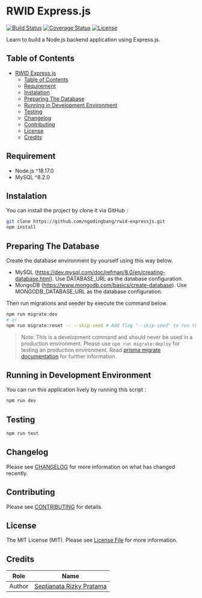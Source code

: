 # RWID Express.js

[![Build Status][build-status-image]][build-status-url]
[![Coverage Status][coverage-status-image]][coverage-status-url]
[![License][license-image]][license-url]

Learn to build a Node.js backend application using Express.js.

## Table of Contents

- [RWID Express.js](#rwid-expressjs)
  - [Table of Contents](#table-of-contents)
  - [Requirement](#requirement)
  - [Instalation](#instalation)
  - [Preparing The Database](#preparing-the-database)
  - [Running in Development Environment](#running-in-development-environment)
  - [Testing](#testing)
  - [Changelog](#changelog)
  - [Contributing](#contributing)
  - [License](#license)
  - [Credits](#credits)

## Requirement

- Node.js ^18.17.0
- MySQL ^8.2.0

## Instalation

You can install the project by clone it via GitHub :

```bash
git clone https://github.com/ngodingbang/rwid-expressjs.git
npm install
```

## Preparing The Database

Create the database environment by yourself using this way below.

- MySQL (<https://dev.mysql.com/doc/refman/8.0/en/creating-database.html>). Use DATABASE_URL as the database configuration.
- MongoDB (<https://www.mongodb.com/basics/create-database>). Use MONGODB_DATABASE_URL as the database configuration.

Then run migrations and seeder by execute the command below.

```bash
npm run migrate:dev
# or
npm run migrate:reset -- --skip-seed # Add flag "--skip-seed" to run the migration without seeding and flag "--source_path=YOUR_ENV_PATH" to change the default .env path value.
```

> Note: This is a development command and should never be used in a production environment. Please use `npm run migrate:deploy` for testing an production environment. Read [prisma migrate documentation][prisma-migrate-documentation-url] for further information.

## Running in Development Environment

You can run this application lively by running this script :

```bash
npm run dev
```

## Testing

```bash
npm run test
```

## Changelog

Please see [CHANGELOG](CHANGELOG.md) for more information on what has changed recently.

## Contributing

Please see [CONTRIBUTING](CONTRIBUTING.md) for details.

## License

The MIT License (MIT). Please see [License File][license-url] for more information.

## Credits

| Role   | Name                                                     |
| ------ | -------------------------------------------------------- |
| Author | [Septianata Rizky Pratama](https://github.com/ianriizky) |

[build-status-image]: https://github.com/ngodingbang/rwid-expressjs/actions/workflows/nodejs-ci.yml/badge.svg
[build-status-url]: https://github.com/ngodingbang/rwid-expressjs/actions/workflows/nodejs-ci.yml
[coverage-status-image]: https://codecov.io/gh/ngodingbang/rwid-expressjs/branch/main/graph/badge.svg
[coverage-status-url]: https://codecov.io/gh/ngodingbang/rwid-expressjs
[license-image]: https://img.shields.io/badge/License-MIT-yellow.svg
[license-url]: LICENSE.md
[prisma-migrate-documentation-url]: https://www.prisma.io/docs/orm/prisma-migrate
